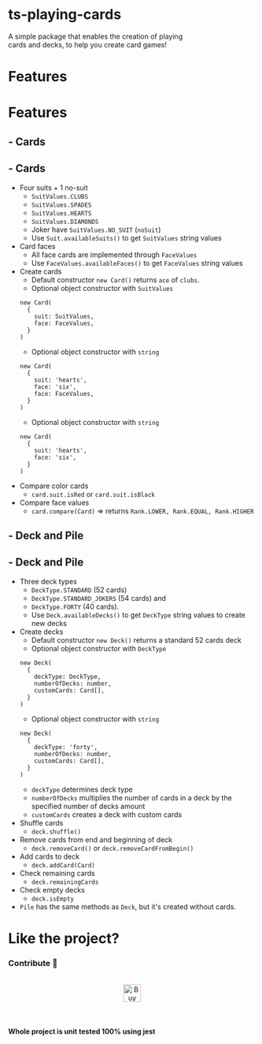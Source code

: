 # ts-playing-cards

A simple package that enables the creation of playing <br>cards and decks, to help you create card games!

# Features
# Features

## - Cards
## - Cards

- Four suits + 1 no-suit
  - `SuitValues.CLUBS`
  - `SuitValues.SPADES`
  - `SuitValues.HEARTS`
  - `SuitValues.DIAMONDS`
  - Joker have `SuitValues.NO_SUIT` (`noSuit`)
  - Use `Suit.availableSuits()` to get `SuitValues` string values
- Card faces
  - All face cards are implemented through `FaceValues`
  - Use `FaceValues.availableFaces()` to get `FaceValues` string values
- Create cards
  - Default constructor `new Card()` returns `ace` of `clubs`.
  - Optional object constructor with `SuitValues`<br>
  ```
  new Card(
    {
      suit: SuitValues,
      face: FaceValues,
    }
  )
  ```
  - Optional object constructor with `string`<br>
  ```
  new Card(
    {
      suit: 'hearts',
      face: 'six',
      face: FaceValues,
    }
  )
  ```
  - Optional object constructor with `string`<br>
  ```
  new Card(
    {
      suit: 'hearts',
      face: 'six',
    }
  )
  ```
- Compare color cards
  - `card.suit.isRed` or `card.suit.isBlack`
- Compare face values
  - `card.compare(Card)` ⇒ returns `Rank.LOWER, Rank.EQUAL, Rank.HIGHER`

## - Deck and Pile
## - Deck and Pile

- Three deck types
  - `DeckType.STANDARD` (52 cards)
  - `DeckType.STANDARD_JOKERS` (54 cards) and
  - `DeckType.FORTY` (40 cards).
  - Use `Deck.availableDecks()` to get `DeckType` string values to create new decks
- Create decks
  - Default constructor `new Deck()` returns a standard 52 cards deck
  - Optional object constructor with `DeckType` <br>
  ```
  new Deck(
    {
      deckType: DeckType,
      numberOfDecks: number,
      customCards: Card[],
    }
  )
  ```
  - Optional object constructor with `string` <br>
  ```
  new Deck(
    {
      deckType: 'forty',
      numberOfDecks: number,
      customCards: Card[],
    }
  )
  ```
  - `deckType` determines deck type
  - `numberOfDecks` multiplies the number of cards in a deck by the specified number of decks amount
  - `customCards` creates a deck with custom cards
- Shuffle cards
  - `deck.shuffle()`
- Remove cards from end and beginning of deck
  - `deck.removeCard()` or `deck.removeCardFromBegin()`
- Add cards to deck
  - `deck.addCard(Card)`
- Check remaining cards
  - `deck.remainingCards`
- Check empty decks
  - `deck.isEmpty`
- `Pile` has the same methods as `Deck`, but it's created without cards.

# Like the project?

### Contribute 🤗

<p align="center">
<br>
<a href='https://ko-fi.com/E1E757D6Z' target='_blank'><img height='36' style='border:0px;height:36px;' src='https://cdn.ko-fi.com/cdn/kofi4.png?v=2' border='0' alt='Buy Me a Coffee at ko-fi.com' /></a>
</p>
<br>

#### Whole project is unit tested 100% using jest
